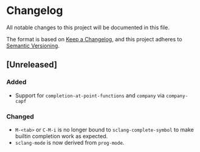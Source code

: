 # Changelog
All notable changes to this project will be documented in this file.

The format is based on [Keep a Changelog](https://keepachangelog.com/en/1.0.0/),
and this project adheres to [Semantic Versioning](https://semver.org/spec/v2.0.0.html).

## [Unreleased]

### Added
 - Support for `completion-at-point-functions` and `company` via `company-capf`

### Changed
 - `M-<tab>` or `C-M-i` is no longer bound to `sclang-complete-symbol`
   to make builtin completion work as expected.
 - `sclang-mode` is now derived from `prog-mode`.
